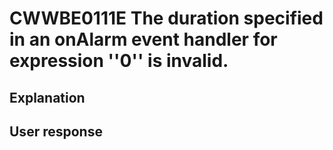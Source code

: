 # CWWBE0111E The duration specified in an onAlarm event handler for expression ''0'' is invalid.

## Explanation

## User response